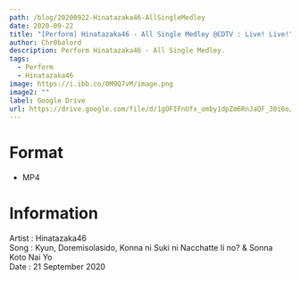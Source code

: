```yaml
---
path: /blog/20200922-Hinatazaka46-AllSingleMedley
date: 2020-09-22
title: "[Perform] Hinatazaka46 - All Single Medley @CDTV : Live! Live!"
author: Chr0balord
description: Perform Hinatazaka46 - All Single Medley.
tags:
  - Perform
  - Hinatazaka46
image: https://i.ibb.co/0M9Q7vM/image.png
image2: ""
label: Google Drive
url: https://drive.google.com/file/d/1gOFIFnUfx_omby1dpZm6RnJaQF_30i6o/view?usp=sharing
---
```


# Format

- MP4

# Information

Artist : Hinatazaka46 <br>
Song : Kyun, Doremisolasido, Konna ni Suki ni Nacchatte Ii no? & Sonna Koto Nai Yo <br>
Date : 21 September 2020 <br>

